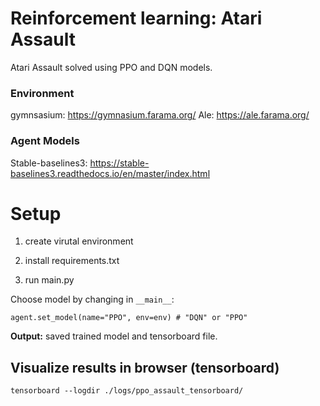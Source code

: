 # Reinforcement learning: Atari Assault 

Atari Assault solved using PPO and DQN models.

### Environment
gymnsasium: https://gymnasium.farama.org/
Ale: https://ale.farama.org/

### Agent Models
Stable-baselines3: https://stable-baselines3.readthedocs.io/en/master/index.html

# Setup
1. create virutal environment

2. install requirements.txt

3. run main.py

Choose model by changing in `__main__`: 
```
agent.set_model(name="PPO", env=env) # "DQN" or "PPO"
```

**Output:** saved trained model and tensorboard file.  

## Visualize results in browser (tensorboard)
```
tensorboard --logdir ./logs/ppo_assault_tensorboard/
```